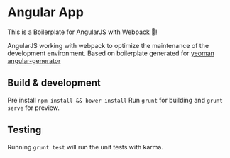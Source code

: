 # Angular App
This is a Boilerplate for AngularJS with Webpack 🤘!

AngularJS working with webpack to optimize the maintenance of the development environment. Based on boilerplate generated for [yeoman angular-generator](https://github.com/yeoman/generator-angular)

## Build & development
Pre install `npm install && bower install`
Run `grunt` for building and `grunt serve` for preview.

## Testing

Running `grunt test` will run the unit tests with karma.
